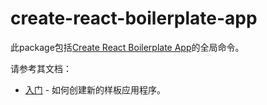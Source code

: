 # create-react-boilerplate-app

此package包括[Create React Boilerplate App](https://github.com/dog-days/create-react-boilerplate-app)的全局命令。

请参考其文档：

- [入门](https://github.com/dog-days/create-react-boilerplate-app/blob/master/README-zh_CN.md#入门) - 如何创建新的样板应用程序。

